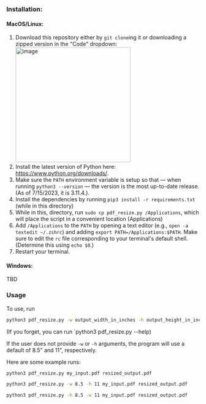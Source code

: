 ### Installation:

#### MacOS/Linux:
1. Download this repository either by `git clone`ing it or downloading a zipped version in the "Code" dropdown:
   <img width="300" alt="image" src="https://github.com/Ben-Drucker/PDF-Resize/assets/66132763/79a55f29-d450-4221-b26b-ecde16030004">
1. Install the latest version of Python here: https://www.python.org/downloads/.
2. Make sure the `PATH` environment variable is setup so that — when running `python3 --version` — the version is the most up-to-date release. (As of 7/15/2023, it is 3.11.4.).
3. Install the dependencies by running `pip3 install -r requirements.txt` (while in this directory)
4. While in this, directory, run `sudo cp pdf_resize.py /Applications`, which will place the script in a convenient location (Applications)
5. Add `/Applications` to the `PATH` by opening a text editor (e.g., `open -a textedit ~/.zshrc`) and adding `export PATH=/Applications:$PATH`. Make sure to edit the `rc` file corresponding to your terminal's default shell. (Determine this using `echo $0`.)
6. Restart your terminal.

#### Windows:
TBD

### Usage
To use, run 

```bash
python3 pdf_resize.py -w output_width_in_inches -h output_height_in_inches path/to/input.pdf path/to/output.pdf
```

(If you forget, you can run `python3 pdf_resize.py --help)

If the user does not provide `-w` or `-h` arguments, the program will use a default of 8.5" and 11", respectively.

Here are some example runs:

```bash
python3 pdf_resize.py my_input.pdf resized_output.pdf
```

```bash
python3 pdf_resize.py -w 8.5 -h 11 my_input.pdf resized_output.pdf
```

```bash
python3 pdf_resize.py -h 8.5 -w 11 my_input.pdf resized_output.pdf
```
